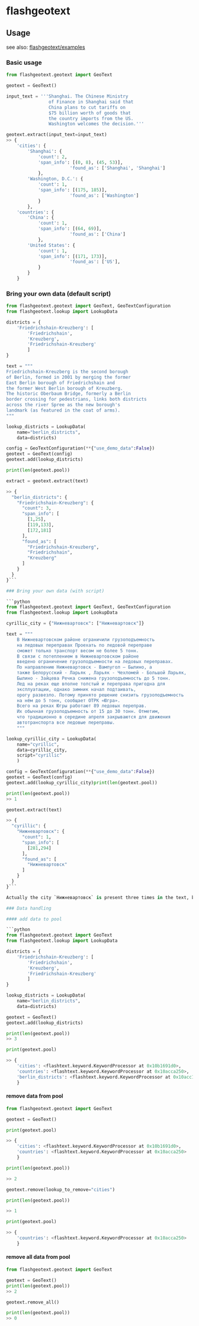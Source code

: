 # flashgeotext

## Usage
see also: [flashgeotext/examples](https://github.com/iwpnd/flashgeotext/tree/documentation/examples)

### Basic usage

```python
from flashgeotext.geotext import GeoText

geotext = GeoText()

input_text = '''Shanghai. The Chinese Ministry
                of Finance in Shanghai said that
                China plans to cut tariffs on
                $75 billion worth of goods that
                the country imports from the US.
                Washington welcomes the decision.'''

geotext.extract(input_text=input_text)
>> {
    'cities': {
        'Shanghai': {
            'count': 2,
            'span_info': [(0, 8), (45, 53)],  
						'found_as': ['Shanghai', 'Shanghai']
            },
        'Washington, D.C.': {
            'count': 1,
            'span_info': [(175, 185)],  
						'found_as': ['Washington']
            }
        },
    'countries': {
        'China': {
            'count': 1,
            'span_info': [(64, 69)],  
						'found_as': ['China']
            },
        'United States': {
            'count': 1,
            'span_info': [(171, 173)],  
						'found_as': ['US'],
            }
        }
    }
```

### Bring your own data (default script)

```python
from flashgeotext.geotext import GeoText, GeoTextConfiguration
from flashgeotext.lookup import LookupData

districts = {
    'Friedrichshain-Kreuzberg': [
        'Friedrichshain',
        'Kreuzberg',
        'Friedrichshain-Kreuzberg'
        ]
}

text = """
Friedrichshain-Kreuzberg is the second borough
of Berlin, formed in 2001 by merging the former
East Berlin borough of Friedrichshain and
the former West Berlin borough of Kreuzberg.
The historic Oberbaum Bridge, formerly a Berlin
border crossing for pedestrians, links both districts
across the river Spree as the new borough's
landmark (as featured in the coat of arms).
"""

lookup_districts = LookupData(
    name="berlin_districts",
    data=districts)

config = GeoTextConfiguration(**{"use_demo_data":False})
geotext = GeoText(config)
geotext.add(lookup_districts)

print(len(geotext.pool))

extract = geotext.extract(text)

>> {
  "berlin_districts": {
    "Friedrichshain-Kreuzberg": {
      "count": 3,
      "span_info": [
        [1,25],
        [119,133],
        [172,181]
      ],
      "found_as": [
        "Friedrichshain-Kreuzberg",
        "Friedrichshain",
        "Kreuzberg"
      ]
    }
  }
}```

### Bring your own data (with script)

```python
from flashgeotext.geotext import GeoText, GeoTextConfiguration
from flashgeotext.lookup import LookupData

cyrillic_city = {"Нижневартовск": ["Нижневартовск"]}

text = """
    В Нижневартовском районе ограничили грузоподъемность
    на ледовых переправах Проехать по ледовой переправе
    сможет только транспорт весом не более 5 тонн.
    В связи с потеплением в Нижневартовском районе
    введено ограничение грузоподъемности на ледовых переправах.
    По направлению Нижневартовск - Вампугол – Былино, а
    также Белорусский - Ларьяк , Ларьяк - Чехломей - Большой Ларьяк,
    Былино - Зайцева Речка снижена грузоподъемность до 5 тонн.
    Лед на реках еще вполне толстый и переправа пригодна для
    эксплуатации, однако зимник начал подтаивать,
    орогу развезло. Потому принято решение снизить грузоподъемность
    на нём до 5 тонн, сообщает ОТРК «Югра».
    Всего на реках Югры работают 89 ледовых переправ.
    Их обычная грузоподъемность от 15 до 30 тонн. Отметим,
    что традиционно в середине апреля закрываются для движения
    автотранспорта все ледовые переправы.
    """

lookup_cyrillic_city = LookupData(
    name="cyrillic",
    data=cyrillic_city,
    script="cyrillic"
    )

config = GeoTextConfiguration(**{"use_demo_data":False})
geotext = GeoText(config)
geotext.add(lookup_cyrillic_city)print(len(geotext.pool))

print(len(geotext.pool))
>> 1

geotext.extract(text)

>> {
  "cyrillic": {
    "Нижневартовск": {
      "count": 1,
      "span_info": [
        [281,294]
      ],
      "found_as": [
        "Нижневартовск"
      ]
    }
  }
}```

Actually the city `Нижневартовск` is present three times in the text, but we did not specify `Нижневартовском` to be the same as `Нижневартовск`.

### Data handling

#### add data to pool

```python
from flashgeotext.geotext import GeoText
from flashgeotext.lookup import LookupData

districts = {
    'Friedrichshain-Kreuzberg': [
        'Friedrichshain',
        'Kreuzberg',
        'Friedrichshain-Kreuzberg'
        ]
}

lookup_districts = LookupData(
    name="berlin_districts",
    data=districts)

geotext = GeoText()
geotext.add(lookup_districts)

print(len(geotext.pool))
>> 3

print(geotext.pool)

>> {
    'cities': <flashtext.keyword.KeywordProcessor at 0x10b1691d0>,
    'countries': <flashtext.keyword.KeywordProcessor at 0x10acca250>,
    'berlin_districts': <flashtext.keyword.KeywordProcessor at 0x10acc1337>
    }

```

#### remove data from pool

```python
from flashgeotext.geotext import GeoText

geotext = GeoText()

print(geotext.pool)

>> {
    'cities': <flashtext.keyword.KeywordProcessor at 0x10b1691d0>,
    'countries': <flashtext.keyword.KeywordProcessor at 0x10acca250>
    }

print(len(geotext.pool))

>> 2

geotext.remove(lookup_to_remove="cities")

print(len(geotext.pool))

>> 1

print(geotext.pool)

>> {
    'countries': <flashtext.keyword.KeywordProcessor at 0x10acca250>
    }
```

#### remove all data from pool

```python
from flashgeotext.geotext import GeoText

geotext = GeoText()
print(len(geotext.pool))
>> 2

geotext.remove_all()

print(len(geotext.pool))
>> 0
```
